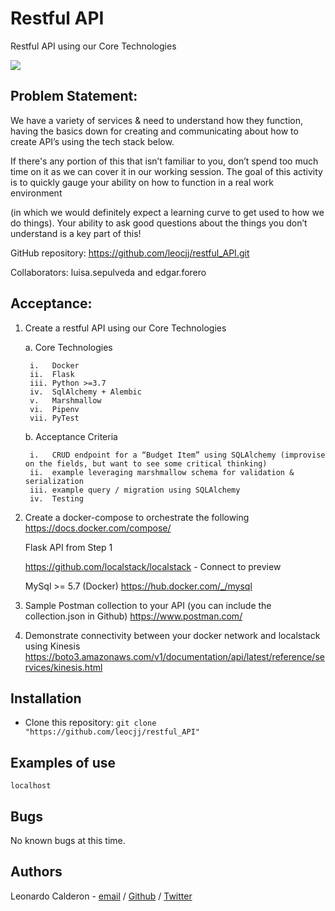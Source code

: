 # Restful API
Restful API using our Core Technologies

![](hbnb-logo.png)

## Problem Statement: 

We have a variety of services & need to understand how they function, having the basics down for creating and communicating about how to create API’s using the tech stack below.

If there's any portion of this that isn’t familiar to you, don’t spend too much time on it as we can cover it in our working session. The goal of this activity is to quickly gauge your ability on how to function in a real work environment

(in which we would definitely expect a learning curve to get used to how we do things). Your ability to ask good questions about the things you don’t understand is a key part of this!

GitHub repository: https://github.com/leocjj/restful_API.git

Collaborators: luisa.sepulveda and edgar.forero


## Acceptance:

1. Create a restful API using our Core Technologies

    a. Core Technologies

	    i.   Docker
	    ii.  Flask
    	iii. Python >=3.7
	    iv.  SqlAlchemy + Alembic
	    v.   Marshmallow
	    vi.  Pipenv
	    vii. PyTest

    b. Acceptance Criteria

	    i.   CRUD endpoint for a “Budget Item” using SQLAlchemy (improvise on the fields, but want to see some critical thinking)
	    ii.  example leveraging marshmallow schema for validation & serialization
	    iii. example query / migration using SQLAlchemy
	    iv.  Testing


2. Create a docker-compose to orchestrate the following https://docs.docker.com/compose/

    Flask API from Step 1

    https://github.com/localstack/localstack - Connect to preview

    MySql >= 5.7 (Docker) https://hub.docker.com/_/mysql
3. Sample Postman collection to your API (you can include the collection.json in Github)
https://www.postman.com/
4. Demonstrate connectivity between your docker network and localstack using Kinesis
https://boto3.amazonaws.com/v1/documentation/api/latest/reference/services/kinesis.html



## Installation
* Clone this repository: `git clone "https://github.com/leocjj/restful_API"`




## Examples of use
```
localhost
```


## Bugs
No known bugs at this time. 


## Authors
Leonardo Calderon - [email](mailto://leonardo.calderon@endava.com) / [Github](https://github.com/leocjj) / [Twitter](https://twitter.com/leocj)  
